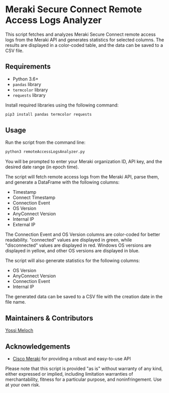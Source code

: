 # Meraki Secure Connect Remote Access Logs Analyzer

This script fetches and analyzes Meraki Secure Connect remote access logs from the Meraki API and generates statistics for selected columns. The results are displayed in a color-coded table, and the data can be saved to a CSV file.

## Requirements

- Python 3.6+
- `pandas` library
- `termcolor` library
- `requests` library

Install required libraries using the following command:

```bash
pip3 install pandas termcolor requests
```

## Usage

Run the script from the command line:

```bash
python3 remoteAccessLogsAnalyzer.py
```

You will be prompted to enter your Meraki organization ID, API key, and the desired date range (in epoch time).

The script will fetch remote access logs from the Meraki API, parse them, and generate a DataFrame with the following columns:

- Timestamp
- Connect Timestamp
- Connection Event
- OS Version
- AnyConnect Version
- Internal IP
- External IP

The Connection Event and OS Version columns are color-coded for better readability. "connected" values are displayed in green, while "disconnected" values are displayed in red. Windows OS versions are displayed in yellow, and other OS versions are displayed in blue.

The script will also generate statistics for the following columns:

- OS Version
- AnyConnect Version
- Connection Event
- Internal IP

The generated data can be saved to a CSV file with the creation date in the file name.

## Maintainers & Contributors

[Yossi Meloch](mailto:ymeloch@cisco.com)

## Acknowledgements

- [Cisco Meraki](https://www.meraki.com/) for providing a robust and easy-to-use API

Please note that this script is provided "as is" without warranty of any kind, either expressed or implied, including limitation warranties of merchantability, fitness for a particular purpose, and noninfringement. Use at your own risk.
